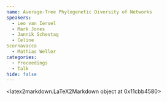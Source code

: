 ```yaml
---
name: Average-Tree Phylogenetic Diversity of Networks
speakers:
  - Leo van Iersel
  - Mark Jones
  - Jannik Schestag
  - Celine
Scornavacca
  - Mathias Weller
categories:
  - Proceedings
  - Talk
hide: false
---
```


<latex2markdown.LaTeX2Markdown object at 0x11cbb4580>